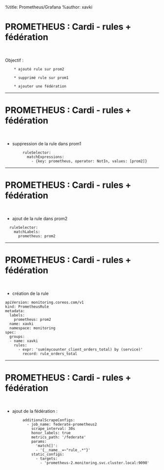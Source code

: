 %title: Prometheus/Grafana
%author: xavki


# PROMETHEUS : Cardi - rules + fédération


<br>

Objectif :

		* ajouté rule sur prom2

		* supprimé rule sur prom1

		* ajouter une fédération

------------------------------------------------------------------------------

# PROMETHEUS : Cardi - rules + fédération


<br>

* suppression de la rule dans prom1

```
        ruleSelector:
          matchExpressions:
            - {key: prometheus, operator: NotIn, values: [prom2]}
```

------------------------------------------------------------------------------

# PROMETHEUS : Cardi - rules + fédération


<br>

* ajout de la rule dans prom2

```
  ruleSelector:
    matchLabels:
      prometheus: prom2
```

------------------------------------------------------------------------------

# PROMETHEUS : Cardi - rules + fédération


<br>

* création de la rule

```
apiVersion: monitoring.coreos.com/v1
kind: PrometheusRule
metadata:
  labels:
    prometheus: prom2
  name: xavki
  namespace: monitoring
spec:
  groups:
  - name: xavki
    rules:
      - expr: 'sum(mycounter_client_orders_total) by (service)'
        record: rule_orders_total
```


------------------------------------------------------------------------------

# PROMETHEUS : Cardi - rules + fédération


<br>

* ajout de la fédération :

```
        additionalScrapeConfigs:
          - job_name: federate-prometheus2
            scrape_interval: 30s
            honor_labels: true
            metrics_path: '/federate'
            params:
              'match[]':
              - '{__name__=~"rule_.*"}'
            static_configs:
              - targets:
                - 'prometheus-2.monitoring.svc.cluster.local:9090'
```

